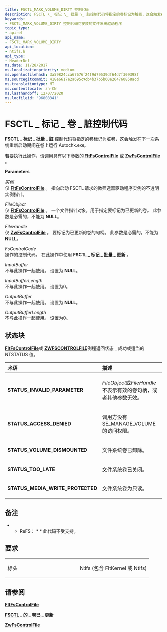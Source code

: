 ```yaml
---
title: FSCTL_MARK_VOLUME_DIRTY 控制代码
description: FSCTL \_ 标记 \_ 批量 \_ 脏控制代码将指定的卷标记为脏卷，这会触发在下一次系统重新启动期间在卷上运行 Autochk.exe。
keywords:
- FSCTL_MARK_VOLUME_DIRTY 控制代码可安装的文件系统驱动程序
topic_type:
- apiref
api_name:
- FSCTL_MARK_VOLUME_DIRTY
api_location:
- ntifs.h
api_type:
- HeaderDef
ms.date: 11/28/2017
ms.localizationpriority: medium
ms.openlocfilehash: 3a59824cca67676f24f9d79539df64d7f309398f
ms.sourcegitcommit: 418e6617e2a695c9cb4b37b5b60e264760858acd
ms.translationtype: MT
ms.contentlocale: zh-CN
ms.lasthandoff: 12/07/2020
ms.locfileid: "96808341"
---
```

# <a name="fsctl_mark_volume_dirty-control-code"></a>FSCTL \_ 标记 \_ 卷 \_ 脏控制代码


**FSCTL \_ 标记 \_ 批量 \_ 脏** 控制代码将指定的卷标记为脏卷，这会触发在下一次系统重新启动期间在卷上运行 Autochk.exe。

若要执行此操作，请调用具有以下参数的 [**FltFsControlFile**](/windows-hardware/drivers/ddi/fltkernel/nf-fltkernel-fltfscontrolfile) 或 [**ZwFsControlFile**](/previous-versions/ff566462(v=vs.85)) 。

**Parameters**

<a href="" id="instance"></a>*实例*  
仅 [**FltFsControlFile**](/windows-hardware/drivers/ddi/fltkernel/nf-fltkernel-fltfscontrolfile) 。 指向启动 FSCTL 请求的微筛选器驱动程序实例的不透明实例指针。

<a href="" id="fileobject"></a>*FileObject*  
仅 [**FltFsControlFile**](/windows-hardware/drivers/ddi/fltkernel/nf-fltkernel-fltfscontrolfile) 。 一个文件指针对象，用于指定要标记为已更新的卷。 此参数是必需的，不能为 **NULL**。

<a href="" id="filehandle"></a>*FileHandle*  
仅 [**ZwFsControlFile**](/previous-versions/ff566462(v=vs.85)) 。 要标记为已更新的卷的句柄。 此参数是必需的，不能为 **NULL**。

<a href="" id="fscontrolcode"></a>*FsControlCode*  
操作的控制代码。 在此操作中使用 **FSCTL \_ 标记 \_ 批量 \_ 更新** 。

<a href="" id="inputbuffer"></a>*InputBuffer*  
不与此操作一起使用。 设置为 **NULL**。

<a href="" id="inputbufferlength"></a>*InputBufferLength*  
不与此操作一起使用。 设置为0。

<a href="" id="outputbuffer"></a>*OutputBuffer*  
不与此操作一起使用。 设置为 **NULL**。

<a href="" id="outputbufferlength"></a>*OutputBufferLength*  
不与此操作一起使用。 设置为0。

<a name="status-block"></a>状态块
------------

[**FltFsControlFile**](/windows-hardware/drivers/ddi/fltkernel/nf-fltkernel-fltfscontrolfile)或 [**ZWFSCONTROLFILE**](/previous-versions/ff566462(v=vs.85))例程返回状态 \_ 成功或适当的 NTSTATUS 值。

<table>
<colgroup>
<col width="50%" />
<col width="50%" />
</colgroup>
<thead>
<tr class="header">
<th align="left">术语</th>
<th align="left">描述</th>
</tr>
</thead>
<tbody>
<tr class="odd">
<td align="left"><p><strong>STATUS_INVALID_PARAMETER</strong></p></td>
<td align="left"><p><em>FileObject</em>或<em>FileHandle</em>不表示有效的卷句柄，或者其他参数无效。</p></td>
</tr>
<tr class="even">
<td align="left"><p> <strong>STATUS_ACCESS_DENIED</strong></p></td>
<td align="left"><p>调用方没有 SE_MANAGE_VOLUME 的访问权限。</p></td>
</tr>
<tr class="odd">
<td align="left"><p><strong>STATUS_VOLUME_DISMOUNTED</strong></p></td>
<td align="left"><p>文件系统卷已卸除。</p></td>
</tr>
<tr class="even">
<td align="left"><p><strong>STATUS_TOO_LATE</strong></p></td>
<td align="left"><p>文件系统卷已关闭。</p></td>
</tr>
<tr class="odd">
<td align="left"><p><strong>STATUS_MEDIA_WRITE_PROTECTED</strong></p></td>
<td align="left"><p>文件系统卷为只读。</p></td>
</tr>
</tbody>
</table>

 

<a name="remarks"></a>备注
-------

* * ReFS： * * 此代码不受支持。

<a name="requirements"></a>要求
------------

<table>
<colgroup>
<col width="50%" />
<col width="50%" />
</colgroup>
<tbody>
<tr class="odd">
<td align="left"><p>标头</p></td>
<td align="left">Ntifs (包含 FltKernel 或 Ntifs) </td>
</tr>
</tbody>
</table>

## <a name="see-also"></a>请参阅


[**FltFsControlFile**](/windows-hardware/drivers/ddi/fltkernel/nf-fltkernel-fltfscontrolfile)

[**FSCTL \_ 的 \_ 卷已 \_ 更新**](fsctl-is-volume-dirty.md)

[**ZwFsControlFile**](/previous-versions/ff566462(v=vs.85))

 


